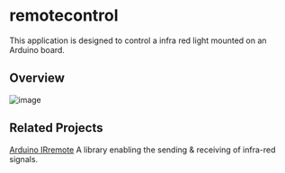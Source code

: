 # remotecontrol

This application is designed to control a infra red light mounted on an Arduino board.

## Overview

![image](https://github.com/user-attachments/assets/8450cebd-c146-44c2-b615-b309bdf2f5c1)

## Related Projects

[Arduino IRremote](https://github.com/Arduino-IRremote/Arduino-IRremote) A library enabling the sending & receiving of infra-red signals.
